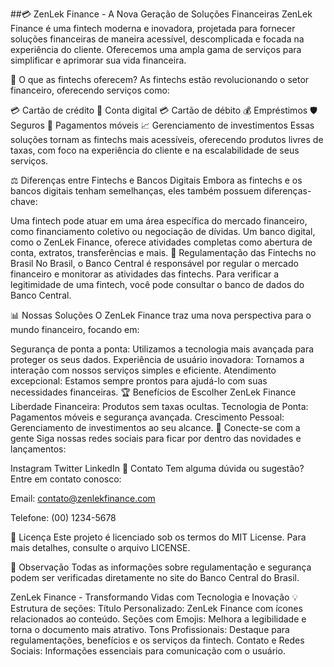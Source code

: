 ##💳 ZenLek Finance - A Nova Geração de Soluções Financeiras
ZenLek Finance é uma fintech moderna e inovadora, projetada para fornecer soluções financeiras de maneira acessível, descomplicada e focada na experiência do cliente. Oferecemos uma ampla gama de serviços para simplificar e aprimorar sua vida financeira.

🚀 O que as fintechs oferecem?
As fintechs estão revolucionando o setor financeiro, oferecendo serviços como:

💳 Cartão de crédito
🏦 Conta digital
💳 Cartão de débito
💰 Empréstimos
🛡️ Seguros
📲 Pagamentos móveis
📈 Gerenciamento de investimentos
Essas soluções tornam as fintechs mais acessíveis, oferecendo produtos livres de taxas, com foco na experiência do cliente e na escalabilidade de seus serviços.

⚖️ Diferenças entre Fintechs e Bancos Digitais
Embora as fintechs e os bancos digitais tenham semelhanças, eles também possuem diferenças-chave:

Uma fintech pode atuar em uma área específica do mercado financeiro, como financiamento coletivo ou negociação de dívidas.
Um banco digital, como o ZenLek Finance, oferece atividades completas como abertura de conta, extratos, transferências e mais.
🚦 Regulamentação das Fintechs no Brasil
No Brasil, o Banco Central é responsável por regular o mercado financeiro e monitorar as atividades das fintechs. Para verificar a legitimidade de uma fintech, você pode consultar o banco de dados do Banco Central.

📊 Nossas Soluções
O ZenLek Finance traz uma nova perspectiva para o mundo financeiro, focando em:

Segurança de ponta a ponta: Utilizamos a tecnologia mais avançada para proteger os seus dados.
Experiência de usuário inovadora: Tornamos a interação com nossos serviços simples e eficiente.
Atendimento excepcional: Estamos sempre prontos para ajudá-lo com suas necessidades financeiras.
🏆 Benefícios de Escolher ZenLek Finance
Liberdade Financeira: Produtos sem taxas ocultas.
Tecnologia de Ponta: Pagamentos móveis e segurança avançada.
Crescimento Pessoal: Gerenciamento de investimentos ao seu alcance.
📱 Conecte-se com a gente
Siga nossas redes sociais para ficar por dentro das novidades e lançamentos:

Instagram
Twitter
LinkedIn
📩 Contato
Tem alguma dúvida ou sugestão? Entre em contato conosco:

Email: contato@zenlekfinance.com

Telefone: (00) 1234-5678

📄 Licença
Este projeto é licenciado sob os termos do MIT License. Para mais detalhes, consulte o arquivo LICENSE.

📝 Observação
Todas as informações sobre regulamentação e segurança podem ser verificadas diretamente no site do Banco Central do Brasil.

ZenLek Finance - Transformando Vidas com Tecnologia e Inovação 💡
Estrutura de seções:
Título Personalizado: ZenLek Finance com ícones relacionados ao conteúdo.
Seções com Emojis: Melhora a legibilidade e torna o documento mais atrativo.
Tons Profissionais: Destaque para regulamentações, benefícios e os serviços da fintech.
Contato e Redes Sociais: Informações essenciais para comunicação com o usuário.
